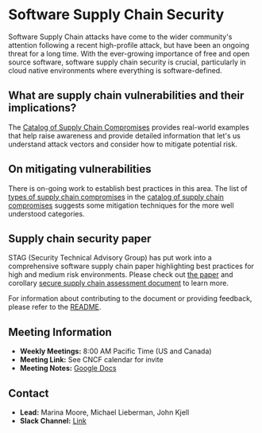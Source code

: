 # Software Supply Chain Security

Software Supply Chain attacks have come to the wider community's attention following a recent high-profile attack, but have been an ongoing threat for a long time. With the ever-growing importance of free and open source software, software supply chain security is crucial, particularly in cloud native environments where everything is software-defined.

## What are supply chain vulnerabilities and their implications?

The [Catalog of Supply Chain Compromises](../../catalog/compromises/) provides real-world
examples that help raise awareness and provide detailed information that
let's us understand attack vectors and consider how to mitigate potential
risk.

## On mitigating vulnerabilities

There is on-going work to establish best practices in this area. The list of
[types of supply chain compromises](../../catalog/compromises/compromise-definitions.md)
in the [catalog of supply chain compromises](../../catalog/compromises/) suggests some
mitigation techniques for the more well understood categories.

## Supply chain security paper

STAG (Security Technical Advisory Group) has put work into a comprehensive
software supply chain paper highlighting best practices for high and medium risk
environments. Please check out
[the paper](../supply-chain-security-paper/sscsp.md)
and corollary
[secure supply chain assessment document](../supply-chain-security-paper/secure-supply-chain-assessment.md)
to learn more.

For information about contributing to the document or providing feedback, please
refer to the [README](../supply-chain-security-paper/README.md).

## Meeting Information

- **Weekly Meetings:** 8:00 AM Pacific Time (US and Canada)
- **Meeting Link:** See CNCF calendar for invite
- **Meeting Notes:** [Google Docs](https://docs.google.com/document/d/170y5biX9k95hYRwprITprG6Mc9xD5glVn-4mB2Jmi2g/edit#heading=h.xkkh09c7ni6)

## Contact

- **Lead:** Marina Moore, Michael Lieberman, John Kjell
- **Slack Channel:** [Link](https://cloud-native.slack.com/archives/C01KL0B4LKC)
